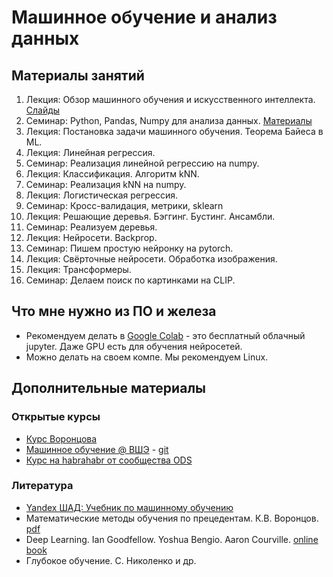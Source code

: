 # Машинное обучение и анализ данных

## Материалы занятий

1. Лекция: Обзор машинного обучения и искусственного интеллекта. [Cлайды](https://docs.google.com/presentation/d/e/2PACX-1vQVhEILwxGDwuyDdMVPsNLsioaeBKJpP1vW4rXOS8ybbB2j0pXcEZpNRyuu_2qb8649Qmy3a1am_Mp_/pub?start=false&loop=false&delayms=3000)
2. Семинар: Python, Pandas, Numpy для анализа данных. [Материалы](01_into/README.md)
3. Лекция: Постановка задачи машинного обучения. Теорема Байеса в ML.
4. Лекция: Линейная регрессия.
5. Семинар: Реализация линейной регрессию на numpy.
6. Лекция: Классификация. Алгоритм kNN.
7. Семинар: Реализация kNN на numpy.
8. Лекция: Логистическая регрессия.
9. Семинар: Кросс-валидация, метрики, sklearn
10. Лекция: Решающие деревья. Бэггинг. Бустинг. Ансамбли.
11. Семинар: Реализуем деревья.
12. Лекция: Нейросети. Backprop.
13. Семинар: Пишем простую нейронку на pytorch.
14. Лекция: Свёрточные нейросети. Обработка изображения.
15. Лекция: Трансформеры.
16. Семинар: Делаем поиск по картинками на CLIP.

## Что мне нужно из ПО и железа

- Рекомендуем делать в [Google Colab](https://colab.research.google.com/) - это бесплатный облачный jupyter. Даже GPU есть для обучения нейросетей.
- Можно делать на своем компе. Мы рекомендуем Linux.

## Дополнительные материалы

### Открытые курсы

- [Курс Воронцова](http://www.machinelearning.ru/wiki/index.php?title=%D0%9C%D0%B0%D1%88%D0%B8%D0%BD%D0%BD%D0%BE%D0%B5_%D0%BE%D0%B1%D1%83%D1%87%D0%B5%D0%BD%D0%B8%D0%B5_%28%D0%BA%D1%83%D1%80%D1%81_%D0%BB%D0%B5%D0%BA%D1%86%D0%B8%D0%B9%2C_%D0%9A.%D0%92.%D0%92%D0%BE%D1%80%D0%BE%D0%BD%D1%86%D0%BE%D0%B2%29)
- [Машинное обучение @ ВШЭ](http://wiki.cs.hse.ru/Машинное_обучение_1) - [git](https://github.com/esokolov/ml-course-hse)
- [Курс на habrahabr от сообщества ODS](https://github.com/Yorko/mlcourse_open)

### Литература

- [Yandex ШАД: Учебник по машинному обучению](https://ml-handbook.ru/)
- Математические методы обучения по прецедентам. К.В. Воронцов. [pdf](http://www.machinelearning.ru/wiki/images/6/6d/voron-ml-1.pdf)
- Deep Learning. Ian Goodfellow. Yoshua Bengio. Aaron Courville. [online book](https://www.deeplearningbook.org/)
- Глубокое обучение. С. Николенко и др.
